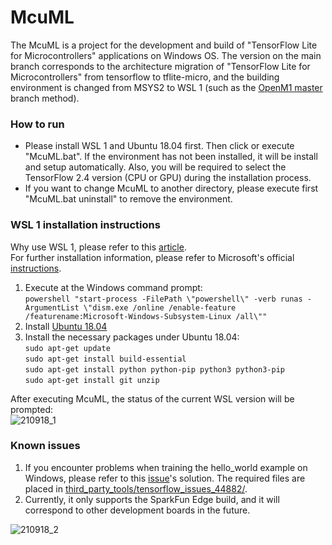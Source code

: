 # McuML  
The McuML is a project for the development and build of "TensorFlow Lite for Microcontrollers" applications on Windows OS. The version on the main branch corresponds to the architecture migration of "TensorFlow Lite for Microcontrollers" from tensorflow to tflite-micro, and the building environment is changed from MSYS2 to WSL 1 (such as the [OpenM1 master](https://github.com/on-device-ai/OpenM1) branch method).  
  
### How to run  
* Please install WSL 1 and Ubuntu 18.04 first. Then click or execute "McuML.bat". If the environment has not been installed, it will be install and setup automatically. Also, you will be required to select the TensorFlow 2.4 version (CPU or GPU) during the installation process.  
* If you want to change McuML to another directory, please execute first "McuML.bat uninstall" to remove the environment.  
  
### WSL 1 installation instructions
Why use WSL 1, please refer to this [article](https://docs.microsoft.com/windows/wsl/compare-versions).  
For further installation information, please refer to Microsoft's official [instructions](https://docs.microsoft.com/windows/wsl/install-win10#manual-installation-steps).  
  
1. Execute at the Windows command prompt:  
   `powershell "start-process -FilePath \"powershell\" -verb runas -ArgumentList \"dism.exe /online /enable-feature /featurename:Microsoft-Windows-Subsystem-Linux /all\""`
2. Install [Ubuntu 18.04](https://www.microsoft.com/p/ubuntu-1804-lts/9n9tngvndl3q?rtc=1&activetab=pivot:overviewtab)  
3. Install the necessary packages under Ubuntu 18.04:  
   `sudo apt-get update`  
   `sudo apt-get install build-essential`  
   `sudo apt-get install python python-pip python3 python3-pip`  
   `sudo apt-get install git unzip`
    
After executing McuML, the status of the current WSL version will be prompted:  
![210918_1](https://user-images.githubusercontent.com/44540872/133890784-dc491ed0-309c-472b-833b-f9e7f54248c9.png)  
  
### Known issues  

1. If you encounter problems when training the hello_world example on Windows, please refer to this [issue](https://github.com/tensorflow/tensorflow/issues/44882)'s solution. The required files are placed in [third\_party\_tools/tensorflow\_issues\_44882/](https://github.com/on-device-ai/McuML/tree/main/third_party_tools/tensorflow_issues_44882).  
2. Currently, it only supports the SparkFun Edge build, and it will correspond to other development boards in the future.  
  
![210918_2](https://user-images.githubusercontent.com/44540872/133890889-99731668-c543-4657-8a88-4f316515c9ae.png)




  
